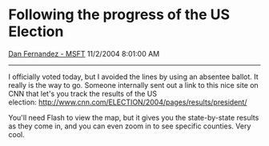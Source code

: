 <div id="page">

# Following the progress of the US Election

[Dan Fernandez -
MSFT](https://social.msdn.microsoft.com/profile/Dan%20Fernandez%20-%20MSFT)
11/2/2004 8:01:00 AM

-----

<div id="content">

I officially voted today, but I avoided the lines by using an absentee
ballot. It really is the way to go. Someone internally sent out a link
to this nice site on CNN that let's you track the results of the US
election: <http://www.cnn.com/ELECTION/2004/pages/results/president/>

You'll need Flash to view the map, but it gives you the state-by-state
results as they come in, and you can even zoom in to see specific
counties. Very cool.

</div>

</div>
